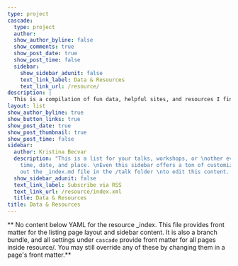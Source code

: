 ```yaml
---
type: project
cascade:
  type: project
  author: 
  show_author_byline: false
  show_comments: true
  show_post_date: true
  show_post_time: false
  sidebar:
    show_sidebar_adunit: false
    text_link_label: Data & Resources
    text_link_url: /resource/
description: |
  This is a compilation of fun data, helpful sites, and resources I find interesting and useful in data analytics and social science research.
layout: list
show_author_byline: true
show_button_links: true
show_post_date: true
show_post_thumbnail: true
show_post_time: false
sidebar:
  author: Kristina Becvar
  description: "This is a list for your talks, workshops, or \nother events with a
    time, date, and place. \nEven this sidebar offers a ton of customizations.\n\nCheck
    out the _index.md file in the /talk folder \nto edit this content. \n"
  show_sidebar_adunit: false
  text_link_label: Subscribe via RSS
  text_link_url: /resource/index.xml
  title: Data & Resources
title: Data & Resources
---
```


** No content below YAML for the resource _index. This file provides front matter for the listing page layout and sidebar content. It is also a branch bundle, and all settings under `cascade` provide front matter for all pages inside resource/. You may still override any of these by changing them in a page's front matter.**
